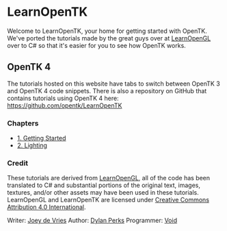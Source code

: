 # LearnOpenTK
Welcome to LearnOpenTK, your home for getting started with OpenTK. We've ported the tutorials made by the great guys over at [LearnOpenGL](https://learnopengl.com) over to C# so that it's easier for you to see how OpenTK works.

## OpenTK 4

The tutorials hosted on this website have tabs to switch between OpenTK 3 and OpenTK 4 code snippets.
There is also a repository on GitHub that contains tutorials using OpenTK 4 here:
https://github.com/opentk/LearnOpenTK


### Chapters

- [1. Getting Started](chapter1)
- [2. Lighting](chapter2)


### Credit
These tutorials are derived from [LearnOpenGL](https://learnopengl.com), all of the code has been translated to C# and substantial portions of the original text, images, textures, and/or other assets may have been used in these tutorials. LearnOpenGL and LearnOpenTK are licensed under [Creative Commons Attribution 4.0 International](https://creativecommons.org/licenses/by/4.0/).

Writer: [Joey de Vries](https://joeydevries.com)
Author: [Dylan Perks](https://github.com/DylanFPS)
Programmer: [Void](https://github.com/devvoid)
